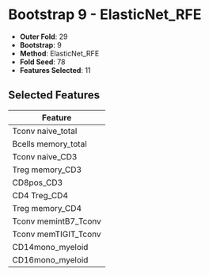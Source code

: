 # Bootstrap 9 - ElasticNet_RFE

- **Outer Fold**: 29
- **Bootstrap**: 9
- **Method**: ElasticNet_RFE
- **Fold Seed**: 78
- **Features Selected**: 11

## Selected Features

| Feature |
|---------|
| Tconv naive_total |
| Bcells memory_total |
| Tconv naive_CD3 |
| Treg memory_CD3 |
| CD8pos_CD3 |
| CD4 Treg_CD4 |
| Treg memory_CD4 |
| Tconv memintB7_Tconv |
| Tconv memTIGIT_Tconv |
| CD14mono_myeloid |
| CD16mono_myeloid |
